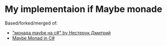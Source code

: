 ﻿# My implementaion if Maybe monade

Based/forked/merged of:

- ["монада maybe на c#" by Hecтepук Дмитрий](https://www.techdays.ru/videos/4448.html)
- [Maybe Monad in C#](https://gist.github.com/markrendle/1295201)
